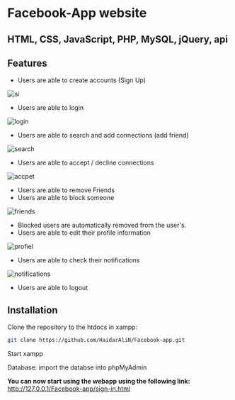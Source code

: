 # Facebook-App website
## HTML, CSS, JavaScript, PHP, MySQL, jQuery, api

## Features

- Users are able to create accounts (Sign Up)

![si](https://user-images.githubusercontent.com/89384538/140381325-2b5c3e81-1fb6-4421-9330-30849aba9352.png)
- Users are able to login

![login](https://user-images.githubusercontent.com/89384538/140381709-2cb08737-b972-48c7-bedb-9e089ecb9fb2.png)
- Users are able to search and add connections (add friend)

![search](https://user-images.githubusercontent.com/89384538/140381892-7cb3453d-8455-4433-b9f2-eed8e7a23e54.png)
- Users are able to accept / decline connections

![accpet](https://user-images.githubusercontent.com/89384538/140382646-99ff8ed0-eb0a-49b9-ad8d-64c253d7b4b4.png)
- Users are able to remove Friends
- Users are able to block someone

![friends](https://user-images.githubusercontent.com/89384538/140383257-b87a802e-bca4-49e8-a867-34372fce111b.png)
- Blocked users are automatically removed from the user's.
- Users are able to edit their profile information

![profiel](https://user-images.githubusercontent.com/89384538/140383790-21019c68-5a61-44cc-b8ac-33cd81dbe950.png)
- Users are able to check their notifications

![notifications](https://user-images.githubusercontent.com/89384538/140384225-b8e175c9-2839-4d41-838e-1e8b21890a2f.png)
- Users are able to logout

## Installation

Clone the repository to the htdocs in xampp:

```sh
git clone https://github.com/HaidarAliN/Facebook-app.git
```
Start xampp

Database:
import the databse into phpMyAdmin

**You can now start using the webapp using the following link:**
http://127.0.0.1/Facebook-app/sign-in.html
